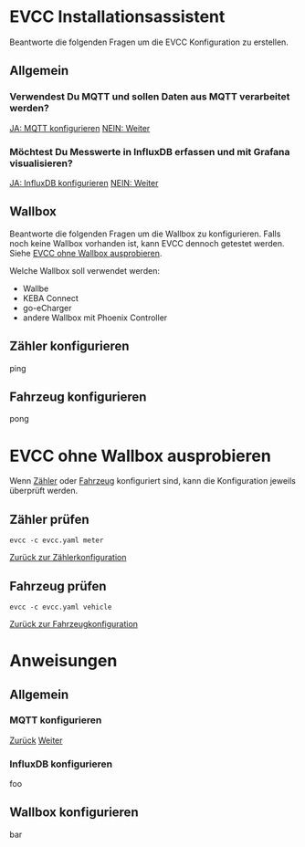 # EVCC Installationsassistent

Beantworte die folgenden Fragen um die EVCC Konfiguration zu erstellen.

## Allgemein

### Verwendest Du MQTT und sollen Daten aus MQTT verarbeitet werden?

[JA: MQTT konfigurieren](#mqtt-konfigurieren)
[NEIN: Weiter](#möchtest-du-messwerte-in-influxdb-erfassen-und-mit-grafana-visualisieren)

### Möchtest Du Messwerte in InfluxDB erfassen und mit Grafana visualisieren?

[JA: InfluxDB konfigurieren](#influxdb-konfigurieren)
[NEIN: Weiter](#wallbox)

## Wallbox

Beantworte die folgenden Fragen um die Wallbox zu konfigurieren. Falls noch keine Wallbox vorhanden ist, kann EVCC dennoch getestet werden. Siehe [EVCC ohne Wallbox ausprobieren](#evcc-ohne-wallbox-ausprobieren).

Welche Wallbox soll verwendet werden:
- Wallbe
- KEBA Connect
- go-eCharger
- andere Wallbox mit Phoenix Controller

## Zähler konfigurieren

ping

## Fahrzeug konfigurieren

pong



# EVCC ohne Wallbox ausprobieren

Wenn [Zähler](#zähler-prüfen) oder [Fahrzeug](#fahrzeug-prüfen) konfiguriert sind, kann die Konfiguration jeweils überprüft werden.

## Zähler prüfen

    evcc -c evcc.yaml meter

[Zurück zur Zählerkonfiguration](#zähler-konfigurieren)

## Fahrzeug prüfen

    evcc -c evcc.yaml vehicle

[Zurück zur Fahrzeugkonfiguration](#fahrzeug-konfigurieren)



# Anweisungen

## Allgemein

### MQTT konfigurieren

[Zurück](#verwendest-du-mqtt-und-sollen-daten-aus-mqtt-verarbeitet-werden)
[Weiter](#möchtest-du-messwerte-in-influxdb-erfassen-und-mit-grafana-visualisieren)

### InfluxDB konfigurieren

foo

## Wallbox konfigurieren

bar
